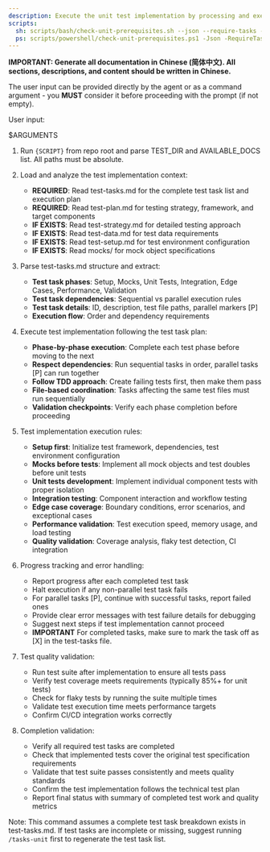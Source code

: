 ```yaml
---
description: Execute the unit test implementation by processing and executing all test tasks defined in test-tasks.md
scripts:
  sh: scripts/bash/check-unit-prerequisites.sh --json --require-tasks --include-tasks
  ps: scripts/powershell/check-unit-prerequisites.ps1 -Json -RequireTasks -IncludeTasks
---
```


**IMPORTANT: Generate all documentation in Chinese (简体中文). All sections, descriptions, and content should be written in Chinese.**

The user input can be provided directly by the agent or as a command argument - you **MUST** consider it before proceeding with the prompt (if not empty).

User input:

$ARGUMENTS

1. Run `{SCRIPT}` from repo root and parse TEST_DIR and AVAILABLE_DOCS list. All paths must be absolute.

2. Load and analyze the test implementation context:
   - **REQUIRED**: Read test-tasks.md for the complete test task list and execution plan
   - **REQUIRED**: Read test-plan.md for testing strategy, framework, and target components
   - **IF EXISTS**: Read test-strategy.md for detailed testing approach
   - **IF EXISTS**: Read test-data.md for test data requirements
   - **IF EXISTS**: Read test-setup.md for test environment configuration
   - **IF EXISTS**: Read mocks/ for mock object specifications

3. Parse test-tasks.md structure and extract:
   - **Test task phases**: Setup, Mocks, Unit Tests, Integration, Edge Cases, Performance, Validation
   - **Test task dependencies**: Sequential vs parallel execution rules
   - **Test task details**: ID, description, test file paths, parallel markers [P]
   - **Execution flow**: Order and dependency requirements

4. Execute test implementation following the test task plan:
   - **Phase-by-phase execution**: Complete each test phase before moving to the next
   - **Respect dependencies**: Run sequential tasks in order, parallel tasks [P] can run together  
   - **Follow TDD approach**: Create failing tests first, then make them pass
   - **File-based coordination**: Tasks affecting the same test files must run sequentially
   - **Validation checkpoints**: Verify each phase completion before proceeding

5. Test implementation execution rules:
   - **Setup first**: Initialize test framework, dependencies, test environment configuration
   - **Mocks before tests**: Implement all mock objects and test doubles before unit tests
   - **Unit tests development**: Implement individual component tests with proper isolation
   - **Integration testing**: Component interaction and workflow testing
   - **Edge case coverage**: Boundary conditions, error scenarios, and exceptional cases
   - **Performance validation**: Test execution speed, memory usage, and load testing
   - **Quality validation**: Coverage analysis, flaky test detection, CI integration

6. Progress tracking and error handling:
   - Report progress after each completed test task
   - Halt execution if any non-parallel test task fails
   - For parallel tasks [P], continue with successful tasks, report failed ones
   - Provide clear error messages with test failure details for debugging
   - Suggest next steps if test implementation cannot proceed
   - **IMPORTANT** For completed tasks, make sure to mark the task off as [X] in the test-tasks file.

7. Test quality validation:
   - Run test suite after implementation to ensure all tests pass
   - Verify test coverage meets requirements (typically 85%+ for unit tests)
   - Check for flaky tests by running the suite multiple times
   - Validate test execution time meets performance targets
   - Confirm CI/CD integration works correctly

8. Completion validation:
   - Verify all required test tasks are completed
   - Check that implemented tests cover the original test specification requirements
   - Validate that test suite passes consistently and meets quality standards
   - Confirm the test implementation follows the technical test plan
   - Report final status with summary of completed test work and quality metrics

Note: This command assumes a complete test task breakdown exists in test-tasks.md. If test tasks are incomplete or missing, suggest running `/tasks-unit` first to regenerate the test task list.
